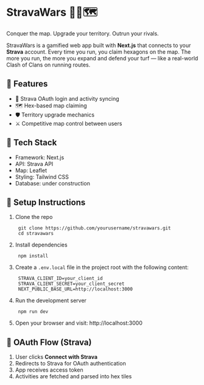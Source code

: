 # StravaWars 🏃‍♂️🗺️

Conquer the map. Upgrade your territory. Outrun your rivals.

StravaWars is a gamified web app built with **Next.js** that connects to your **Strava** account. Every time you run, you claim hexagons on the map. The more you run, the more you expand and defend your turf — like a real-world Clash of Clans on running routes.

## 🚀 Features

- 🔗 Strava OAuth login and activity syncing  
- 🗺️ Hex-based map claiming  
- 🛡️ Territory upgrade mechanics  
- ⚔️ Competitive map control between users  

## 🧱 Tech Stack

- Framework: Next.js  
- API: Strava API  
- Map: Leaflet
- Styling: Tailwind CSS  
- Database: under construction

## 🔧 Setup Instructions

1. Clone the repo

        git clone https://github.com/yourusername/stravawars.git
        cd stravawars

2. Install dependencies

        npm install

3. Create a `.env.local` file in the project root with the following content:

        STRAVA_CLIENT_ID=your_client_id
        STRAVA_CLIENT_SECRET=your_client_secret
        NEXT_PUBLIC_BASE_URL=http://localhost:3000

4. Run the development server

        npm run dev

5. Open your browser and visit: http://localhost:3000

## 🔐 OAuth Flow (Strava)

1. User clicks **Connect with Strava**  
2. Redirects to Strava for OAuth authentication  
3. App receives access token  
4. Activities are fetched and parsed into hex tiles  
